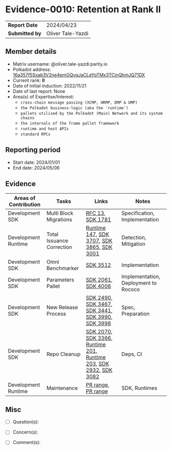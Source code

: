 

# Evidence-0010: Retention at Rank II

|                 |                                                                                             |
| --------------- | ------------------------------------------------------------------------------------------- |
| **Report Date** | 2024/04/23                                                             |
| **Submitted by**| Oliver Tale-Yazdi                                                                        |


## Member details

- Matrix username: @oliver.tale-yazdi:parity.io
- Polkadot address: <a target='_blank' href='https://collectives.statescan.io/#/accounts/16a357f5Sxab3V2ne4emGQvqJaCLeYpTMx3TCjnQhmJQ71DX'>16a357f5Sxab3V2ne4emGQvqJaCLeYpTMx3TCjnQhmJQ71DX</a>
- Current rank: **II**
- Date of initial induction: 2022/11/21
- Date of last report: None
- Area(s) of Expertise/Interest:
	- `cross-chain message passing (XCMP, HRMP, DMP & UMP)`
	- `the Polkadot business-logic (aka the 'runtime')`
	- `pallets utilised by the Polkadot (Main) Network and its system chains`
	- `the internals of the frame pallet framework`
	- `runtime and host APIs`
	- `standard RPCs`


## Reporting period



- Start date: 2024/01/01
- End date: 2024/05/06


## Evidence

|  Areas of Contribution | Tasks  | Links   |Notes   |
|---|---|---|---|
| Development SDK | Multi Block Migrations | <a target="_blank" href="https://github.com/polkadot-fellows/RFCs/pull/13">RFC 13</a>, <a target="_blank" href="https://github.com/paritytech/polkadot-sdk/pull/1781">SDK 1781</a>  | Specification, Implementation | %>
| Development Runtime | Total Issuance Correction | <a target="_blank" href="https://github.com/polkadot-fellows/runtimes/issues/147">Runtime 147</a>, <a target="_blank" href="https://github.com/paritytech/polkadot-sdk/pull/3707">SDK 3707</a>, <a target="_blank" href="https://github.com/paritytech/polkadot-sdk/pull/3865">SDK 3865</a>, <a target="_blank" href="https://github.com/paritytech/polkadot-sdk/pull/3001">SDK 3001</a>  | Detection, Mitigation | %>
| Development SDK | Omni Benchmarker | <a target="_blank" href="https://github.com/paritytech/polkadot-sdk/pull/3512">SDK 3512</a>  | Implementation | %>
| Development SDK | Parameters Pallet | <a target="_blank" href="https://github.com/paritytech/polkadot-sdk/pull/2061">SDK 2061</a>, <a target="_blank" href="https://github.com/paritytech/polkadot-sdk/pull/4006">SDK 4006</a>  | Implementation, Deployment to Rococo | %>
| Development SDK | New Release Process | <a target="_blank" href="https://github.com/paritytech/polkadot-sdk/pull/2490">SDK 2490</a>, <a target="_blank" href="https://github.com/paritytech/polkadot-sdk/pull/3467">SDK 3467</a>, <a target="_blank" href="https://github.com/paritytech/polkadot-sdk/pull/3441">SDK 3441</a>, <a target="_blank" href="https://github.com/paritytech/polkadot-sdk/pull/3990">SDK 3990</a>, <a target="_blank" href="https://github.com/paritytech/polkadot-sdk/pull/3998">SDK 3998</a>  | Spec, Preparation | %>
| Development SDK | Repo Cleanup | <a target="_blank" href="https://github.com/paritytech/polkadot-sdk/pull/2070">SDK 2070</a>, <a target="_blank" href="https://github.com/paritytech/polkadot-sdk/pull/3366">SDK 3366</a>, <a target="_blank" href="https://github.com/polkadot-fellows/runtimes/pull/201">Runtime 201</a>, <a target="_blank" href="https://github.com/polkadot-fellows/runtimes/pull/203">Runtime 203</a>, <a target="_blank" href="https://github.com/paritytech/polkadot-sdk/pull/2932">SDK 2932</a>, <a target="_blank" href="https://github.com/paritytech/polkadot-sdk/pull/3082">SDK 3082</a>  | Deps, CI | %>
| Development Runtime | Maintenance | <a target="_blank" href="https://github.com/paritytech/polkadot-sdk/pulls?q=is%3Apr+author%3Aggwpez+closed%3A%3E2024-01-01+sort%3Aupdated-desc">PR range</a>, <a target="_blank" href="https://github.com/polkadot-fellows/runtimes/pulls?q=is%3Apr+author%3Aggwpez+closed%3A%3E2024-01-01">PR range</a>  | SDK, Runtimes | %>


## Misc

- [ ] Question(s): 

- [ ] Concern(s): 

- [ ] Comment(s): 
